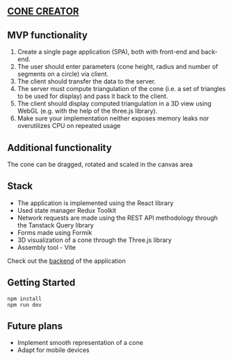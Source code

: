 ## [CONE CREATOR](https://katlinbulycheva.github.io/cadexchanger-test-front/)

## MVP functionality
1. Create a single page application (SPA), both with front-end and back-end.
2. The user should enter parameters (cone height, radius and number of segments on a circle)
via client.
3. The client should transfer the data to the server.
4. The server must compute triangulation of the cone (i.e. a set of triangles to be used for
display) and pass it back to the client.
5. The client should display computed triangulation in a 3D view using WebGL (e.g. with the
help of the three.js library).
6. Make sure your implementation neither exposes memory leaks nor overutilizes CPU on
repeated usage

## Additional functionality
The cone can be dragged, rotated and scaled in the canvas area

## Stack
- The application is implemented using the React library
- Used state manager Redux Toolkit
- Network requests are made using the REST API methodology through the Tanstack Query library
- Forms made using Formik
- 3D visualization of a cone through the Three.js library
- Assembly tool - Vite

Check out the [backend](https://github.com/KatlinBulycheva/cadexchanger-test-back) of the application

## Getting Started 
```
npm install
npm run dev
```

## Future plans
- Implement smooth representation of a cone
- Adapt for mobile devices
